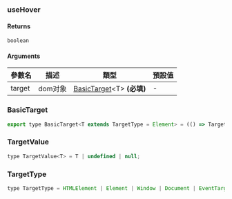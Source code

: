### useHover

#### Returns
`boolean`

#### Arguments
|參數名|描述|類型|預設值|
|---|---|---|---|
|target|dom对象|[BasicTarget](#basictarget)&lt;T&gt;  **(必填)**|-|

### BasicTarget

```js
export type BasicTarget<T extends TargetType = Element> = (() => TargetValue<T>) | TargetValue<T> | MutableRefObject<TargetValue<T>>;
```

### TargetValue

```js
type TargetValue<T> = T | undefined | null;
```

### TargetType

```js
type TargetType = HTMLElement | Element | Window | Document | EventTarget;
```